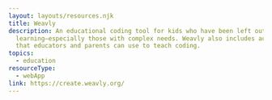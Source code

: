 ```yaml
---
layout: layouts/resources.njk
title: Weavly
description: An educational coding tool for kids who have been left out of
  learning—especially those with complex needs. Weavly also includes activities
  that educators and parents can use to teach coding.
topics:
  - education
resourceType:
  - webApp
link: https://create.weavly.org/
---
```

